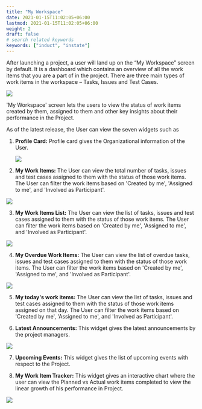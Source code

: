 ```yaml
---
title: "My Workspace"
date: 2021-01-15T11:02:05+06:00
lastmod: 2021-01-15T11:02:05+06:00
weight: 2
draft: false
# search related keywords
keywords: ["induct", "instate"]
---
```



After launching a project, a user will land up on the “My Workspace” screen by default. It is a dashboard which contains an overview of all the work items that you are a part of in the project. There are three main types of work items in the workspace – Tasks, Issues and Test Cases.

![](https://storage.googleapis.com/ktern-docs-files/my-workspace-1.png)

'My Workspace' screen lets the users to view the status of work items created by them, assigned to them and other key insights about their performance in the Project.

As of the latest release, the User can view the seven widgets such as

1. **Profile Card:** Profile card gives the Organizational information of the User.

   ![](https://storage.googleapis.com/ktern-docs-files/my-workspace-2.png)

2. **My Work Items:** The User can view the total number of tasks, issues and test cases assigned to them with the status of those work items. The User can filter the work items based on 'Created by me', 'Assigned to me', and 'Involved as Participant'.

![](https://storage.googleapis.com/ktern-docs-files/my-workspace-3.png)

3. **My Work Items List:** The User can view the list of tasks, issues and test cases assigned to them with the status of those work items. The User can filter the work items based on 'Created by me', 'Assigned to me', and 'Involved as Participant'.

![](https://storage.googleapis.com/ktern-docs-files/my-workspace-4.png)

4. **My Overdue Work Items:** The User can view the list of overdue tasks, issues and test cases assigned to them with the status of those work items. The User can filter the work items based on 'Created by me', 'Assigned to me', and 'Involved as Participant'.

![](https://storage.googleapis.com/ktern-docs-files/my-workspace-5.png)

5. **My today's work items:** The User can view the list of tasks, issues and test cases assigned to them with the status of those work items assigned on that day. The User can filter the work items based on 'Created by me', 'Assigned to me', and 'Involved as Participant'.

6. **Latest Announcements:** This widget gives the latest announcements by the project managers.

![](https://storage.googleapis.com/ktern-docs-files/my-workspace-6.png)

7. **Upcoming Events:** This widget gives the list of upcoming events with respect to the Project.

8. **My Work Item Tracker:** This widget gives an interactive chart where the user can view the Planned vs Actual work items completed to view the linear growth of his performance in Project.

![](https://storage.googleapis.com/ktern-docs-files/my-workspace-7.png)
